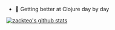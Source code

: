 - 🌱 Getting better at Clojure day by day 

[![zackteo's github stats](https://github-readme-stats.vercel.app/api?username=zackteo&include_all_commits=true&show_icons=true&hide_title=true&hide_border=true)](https://github.com/zackteo)


<!--
**zackteo/zackteo** is a ✨ _special_ ✨ repository because its `README.md` (this file) appears on your GitHub profile.

### Hey there 👋
Here are some ideas to get you started:

- 🔭 I’m currently working on ...
- 🌱 I’m currently learning ...
- 👯 I’m looking to collaborate on ...
- 🤔 I’m looking for help with ...
- 💬 Ask me about ...
- 📫 How to reach me: ...
- 😄 Pronouns: ...
- ⚡ Fun fact: ...
-->


